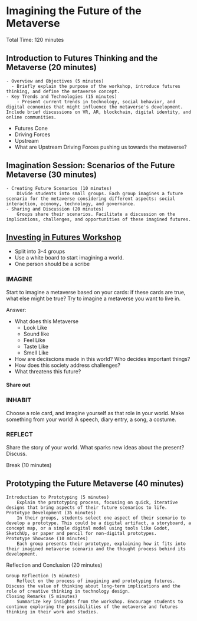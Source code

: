 # Imagining the Future of the Metaverse

Total Time: 120 minutes

## Introduction to Futures Thinking and the Metaverse (20 minutes)

    - Overview and Objectives (5 minutes)
      - Briefly explain the purpose of the workshop, introduce futures thinking, and define the metaverse concept.
    - Key Trends and Technologies (15 minutes)
        - Present current trends in technology, social behavior, and digital economies that might influence the metaverse's development. Include brief discussions on VR, AR, blockchain, digital identity, and online communities.



- Futures Cone
- Driving Forces
- Upstream
- What are Upstream Driving Forces pushing us towards the metaverse?





## Imagination Session: Scenarios of the Future Metaverse (30 minutes)

    - Creating Future Scenarios (10 minutes)
        Divide students into small groups. Each group imagines a future scenario for the metaverse considering different aspects: social interaction, economy, technology, and governance.
    - Sharing and Discussion (20 minutes)
        Groups share their scenarios. Facilitate a discussion on the implications, challenges, and opportunities of these imagined futures.
## [Investing in Futures Workshop](https://investing-in-futures.onrender.com/)
- Split into 3-4 groups
- Use a white board to start imagining a world.
- One person should be a scribe
### IMAGINE

Start to imagine a metaverse based on your cards: if these cards are true, what else might be true? Try to imagine a metaverse you want to live in.

Answer:
- What does this Metaverse
  - Look Like
  - Sound like
  - Feel Like
  - Taste Like
  - Smell Like
- How are deciiscions made in this world? Who decides important things?
- How does this society address challenges?
- What threatens this future?


#### Share out

### INHABIT
Choose a role card, and imagine yourself as that role in your world. Make something from your world! A speech, diary entry, a song, a costume.

### REFLECT
Share the story of your world. What sparks new ideas about the present? Discuss.


Break (10 minutes)
## Prototyping the Future Metaverse (40 minutes)

    Introduction to Prototyping (5 minutes)
        Explain the prototyping process, focusing on quick, iterative designs that bring aspects of their future scenarios to life.
    Prototype Development (35 minutes)
        In their groups, students select one aspect of their scenario to develop a prototype. This could be a digital artifact, a storyboard, a concept map, or a simple digital model using tools like Godot, SketchUp, or paper and pencil for non-digital prototypes.
    Prototype Showcase (10 minutes)
        Each group presents their prototype, explaining how it fits into their imagined metaverse scenario and the thought process behind its development.

Reflection and Conclusion (20 minutes)

    Group Reflection (5 minutes)
        Reflect on the process of imagining and prototyping futures. Discuss the value of thinking about long-term implications and the role of creative thinking in technology design.
    Closing Remarks (5 minutes)
        Summarize key insights from the workshop. Encourage students to continue exploring the possibilities of the metaverse and futures thinking in their work and studies.

